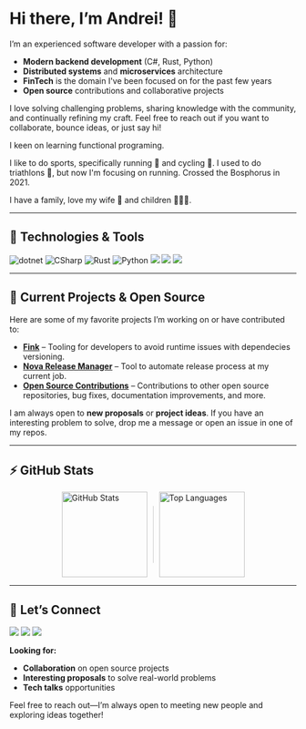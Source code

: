 # Hi there, I’m Andrei! 👋

I’m an experienced software developer with a passion for:

- **Modern backend development** (C#, Rust, Python)
- **Distributed systems** and **microservices** architecture
- **FinTech** is the domain I've been focused on for the past few years
- **Open source** contributions and collaborative projects

I love solving challenging problems, sharing knowledge with the community, and continually refining my craft. Feel free to reach out if you want to collaborate, bounce ideas, or just say hi!

I keen on learning functional programing. 

I like to do sports, specifically running 🏃 and cycling 🚴. I used to do triathlons 🏅, but now I'm focusing on running. Crossed the Bosphorus in 2021.

I have a family, love my wife 👧 and children 🧒🧒🧒.

---

## 🚀 Technologies & Tools

<p align="left">
  <img src="https://img.shields.io/badge/Platform-.NET-512BD4" alt="dotnet" />
  <img src="https://img.shields.io/badge/Language-С%23-239120?logo=csharp" alt="CSharp" />
  <img src="https://img.shields.io/badge/Language-Rust-brown?logo=rust" alt="Rust" />
  <img src="https://img.shields.io/badge/Language-Python-yellow?logo=python" alt="Python" />
  <img src="https://img.shields.io/badge/RabbitMQ-broker-FF6600?logo=rabbitmq" />
  <img src="https://img.shields.io/badge/MS%20SQL%20Server-Database-CC2927?logo=microsoft" />
  <img src="https://img.shields.io/badge/Redis-cache-DC382D?logo=redis" />
</p>

---

## 🔭 Current Projects & Open Source

Here are some of my favorite projects I’m working on or have contributed to:

- [**Fink**](https://github.com/tarurar/fink) – Tooling for developers to avoid runtime issues with dependecies versioning.
- [**Nova Release Manager**](https://github.com/tarurar/NovaReleaseManager) – Tool to automate release process at my current job.
- [**Open Source Contributions**](https://github.com/dotnet/roslyn-analyzers) – Contributions to other open source repositories, bug fixes, documentation improvements, and more.

I am always open to **new proposals** or **project ideas**. If you have an interesting problem to solve, drop me a message or open an issue in one of my repos.

---

## ⚡ GitHub Stats

<div style="display: flex; align-items: center; justify-content: center;">
  <img src="https://github-readme-stats.vercel.app/api?username=tarurar&show_icons=true&theme=default" alt="GitHub Stats" height="150" />
  <div style="width: 1px; height: 100px; background-color: #ccc; margin: 0 10px;"></div>
  <img src="https://github-readme-stats.vercel.app/api/top-langs/?username=tarurar&layout=compact&theme=default" alt="Top Languages" height="150" />
</div>

---

## 🤝 Let’s Connect

<p>
  <a href="www.linkedin.com/in/andrei-tarutin-a3404191"><img src="https://img.shields.io/badge/-LinkedIn-blue?style=flat-square&logo=linkedin" /></a>
  <a href="https://x.com/atarutin"><img src="https://img.shields.io/badge/-Twitter-1da1f2?style=flat-square&logo=x" /></a>
  <a href="https://t.me/atarutin"><img src="https://img.shields.io/badge/-Telegram-1da1f2?style=flat-square&logo=telegram&logoColor=FFFFFF" /></a>
</p>

**Looking for:**  
- **Collaboration** on open source projects  
- **Interesting proposals** to solve real-world problems  
- **Tech talks** opportunities

Feel free to reach out—I’m always open to meeting new people and exploring ideas together!
